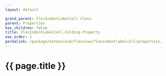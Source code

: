 ```yaml
---
layout: default

grand_parent: FlexIndentLabelCell Class
parent: Properties
has_children: false
title: FlexIndentLabelCell.Folding Property
nav_order: 1
permalink: /package/extension4/flexview/flexindentlabelcell/properties/folding
---
```

# {{ page.title }}